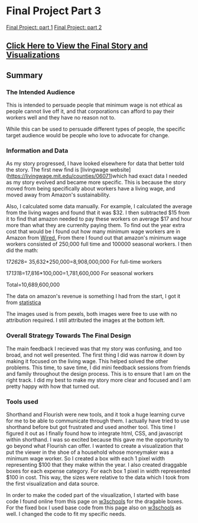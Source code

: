 # Final Project Part 3
[Final Project: part 1](/final_project_ButhaynaAlMulla.md)
[Final Project: part 2](/finalProjectPart2.md)

## [Click Here to View the Final Story and Visualizations](https://preview.shorthand.com/QIrsaFU24OsPMEeC)

## Summary

### The Intended Audience
This is intended to persuade people that minimum wage is not ethical as people cannot live off it, and that corporations can afford to pay their workers well and they have no reason not to. 

While this can be used to persuade different types of people, the specific target audience would be people who love to advocate for change. 

### Information and Data
As my story progressed, I have looked elsewhere for data that better told the story. The first new find is [livingwage website] (https://livingwage.mit.edu/counties/06071)which had exact data I needed as my story evolved and became more specific. This is because the story moved from being specifically about workers have a living wage, and moved away from Amazon's sustainability. 

Also, I calculated some data manually. For example, I calculated the average from the living wages and found that it was $32. I then subtracted $15 from it to find that amazon needed to pay these workers on average $17 and hour more than what they are currenlty paying them. To find out the year extra cost that would be I found out how many minimum wage workers are in Amazon from [Wired.](https://www.wired.com/story/why-amazon-really-raised-minimum-wage/) From there I found out that amazon's minimum wage workers consisted of 250,000 full time and 100000 seasonal workers. I then did the math:

17*262*8= 35,632*250,000=8,908,000,000 For full-time workers 

17*131*8=17,816*100,000=1,781,600,000 For seasonal workers

Total=10,689,600,000

The data on amazon's revenue is something I had from the start, I got it from [statistica](https://www.statista.com/statistics/273963/quarterly-revenue-of-amazoncom/)

The images used is from pexels, both images were free to use with no attribution required. I still attributed the images at the bottom left. 

### Overall Strategy Towards The Final Design
The main feedback I recieved was that my story was confusing, and too broad, and not well presented. The first thing I did was narrow it down by making it focused on the living wage. This helped solved the other problems. This time, to save time, I did mini feedback sessions from friends and family throughout the design process. This is to ensure that I am on the right track. I did my best to make my story more clear and focused and I am pretty happy with how that turned out. 

### Tools used
Shorthand and Flourish were new tools, and it took a huge learning curve for me to be able to communicate through them. I actually have tried to use shorthand before but got frustrated and used another tool. This time I figured it out as I finally found how to integrate html, CSS, and javascript within shorthand. I was so excited because this gave me the opportunity to go beyond what Flourish can offer. I wanted to create a visualization that put the viewer in the shoe of a household whose moneymaker was a minimum wage worker. So I created a box with each 1 pixel width representing $100 that they make within the year. I also created draggable boxes for each expense category. For each box 1 pixel in width represented $100 in cost. This way, the sizes were relative to the data which I took from the first visualization and data source. 

In order to make the coded part of the visualization, I started with base code I found online from this page on [w3schools](https://www.w3schools.com/howto/howto_js_draggable.asp) for the dragable boxes. For the fixed box I used base code from this page also on [w3schools](https://www.w3schools.com/graphics/svg_rect.asp) as well. I changed the code to fit my specific needs. 




